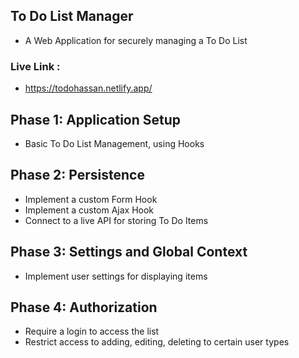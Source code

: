 ## To Do List Manager
- A Web Application for securely managing a To Do List

### Live Link :  
- https://todohassan.netlify.app/ 
## Phase 1: Application Setup
* Basic To Do List Management, using Hooks
## Phase 2: Persistence
* Implement a custom Form Hook
* Implement a custom Ajax Hook
* Connect to a live API for storing To Do Items
## Phase 3: Settings and Global Context
* Implement user settings for displaying items
## Phase 4: Authorization
* Require a login to access the list
* Restrict access to adding, editing, deleting to certain user types